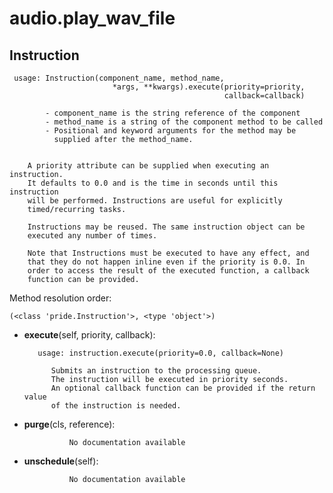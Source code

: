 audio.play_wav_file
==============



Instruction
--------------

	 usage: Instruction(component_name, method_name,
                           *args, **kwargs).execute(priority=priority,
                                                    callback=callback)

            - component_name is the string reference of the component
            - method_name is a string of the component method to be called
            - Positional and keyword arguments for the method may be
              supplied after the method_name.


        A priority attribute can be supplied when executing an instruction.
        It defaults to 0.0 and is the time in seconds until this instruction
        will be performed. Instructions are useful for explicitly
        timed/recurring tasks.

        Instructions may be reused. The same instruction object can be
        executed any number of times.

        Note that Instructions must be executed to have any effect, and
        that they do not happen inline even if the priority is 0.0. In
        order to access the result of the executed function, a callback
        function can be provided.


Method resolution order: 

	(<class 'pride.Instruction'>, <type 'object'>)

- **execute**(self, priority, callback):

		 usage: instruction.execute(priority=0.0, callback=None)

            Submits an instruction to the processing queue.
            The instruction will be executed in priority seconds.
            An optional callback function can be provided if the return value
            of the instruction is needed. 


- **purge**(cls, reference):

				No documentation available


- **unschedule**(self):

				No documentation available
